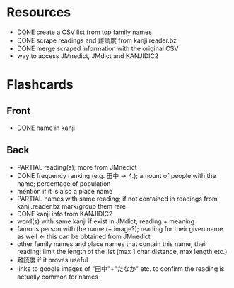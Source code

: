 # Resources

- DONE create a CSV list from top family names
- DONE scrape readings and 難読度 from kanji.reader.bz
- DONE merge scraped information with the original CSV
- way to access JMnedict, JMdict and KANJIDIC2

# Flashcards

## Front

- DONE name in kanji

## Back

- PARTIAL reading(s); more from JMnedict
- DONE frequency ranking (e.g. 田中 → 4.); amount of people with the name; percentage of population
- mention if it is also a place name
- PARTIAL names with same reading; if not contained in readings from kanji.reader.bz mark/group them rare
- DONE kanji info from KANJIDIC2
- word(s) with same kanji if exist in JMdict; reading + meaning
- famous person with the name (+ image?); reading for their given name as well ← this can be obtained from JMnedict
- other family names and place names that contain this name; their reading; limit the length of the list (max 1 char distance, max length etc.)
- 難読度 if it proves useful
- links to google images of "田中"+"たなか" etc. to confirm the reading is actually common for names
